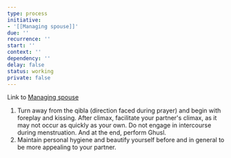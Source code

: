 ```yaml
---
type: process
initiative:
- '[[Managing spouse]]'
due: ''
recurrence: ''
start: ''
context: ''
dependency: ''
delay: false
status: working
private: false
---
```


Link to [Managing spouse](docs/sidebar1/Initiatives/worship/Managing%20spouse.md)

1. Turn away from the qibla (direction faced during prayer) and begin with foreplay and kissing. After climax, facilitate your partner's climax, as it may not occur as quickly as your own. Do not engage in intercourse during menstruation. And at the end, perform Ghusl.
2. Maintain personal hygiene and beautify yourself before and in general to be more appealing to your partner.
